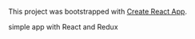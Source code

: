 This project was bootstrapped with [Create React App](https://github.com/facebook/create-react-app).

simple app with React and Redux